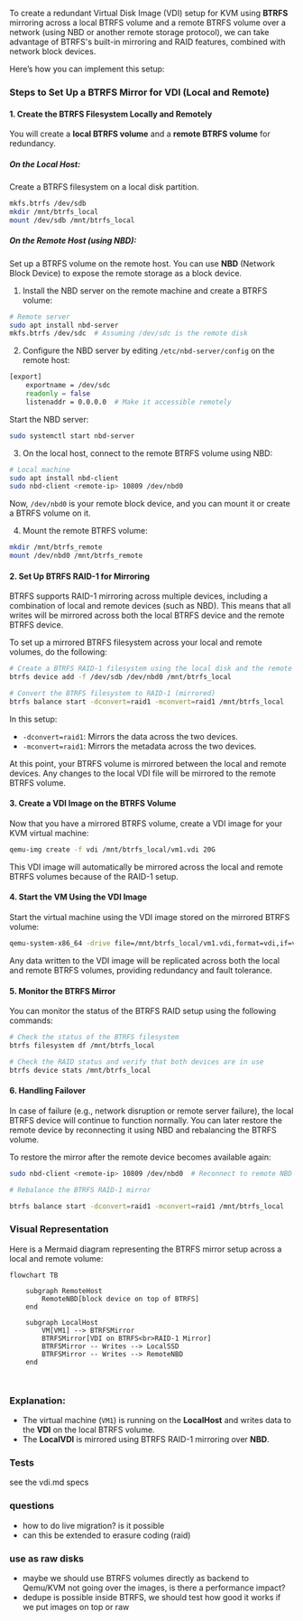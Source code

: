 To create a redundant Virtual Disk Image (VDI) setup for KVM using **BTRFS** mirroring across a local BTRFS volume and a remote BTRFS volume over a network (using NBD or another remote storage protocol), we can take advantage of BTRFS's built-in mirroring and RAID features, combined with network block devices.

Here’s how you can implement this setup:

### Steps to Set Up a BTRFS Mirror for VDI (Local and Remote)

#### 1. **Create the BTRFS Filesystem Locally and Remotely**
You will create a **local BTRFS volume** and a **remote BTRFS volume** for redundancy.

##### On the Local Host:
Create a BTRFS filesystem on a local disk partition.

```bash
mkfs.btrfs /dev/sdb
mkdir /mnt/btrfs_local
mount /dev/sdb /mnt/btrfs_local
```

##### On the Remote Host (using NBD):
Set up a BTRFS volume on the remote host. You can use **NBD** (Network Block Device) to expose the remote storage as a block device.

1. Install the NBD server on the remote machine and create a BTRFS volume:

```bash
# Remote server
sudo apt install nbd-server
mkfs.btrfs /dev/sdc  # Assuming /dev/sdc is the remote disk
```

2. Configure the NBD server by editing `/etc/nbd-server/config` on the remote host:

```bash
[export]
    exportname = /dev/sdc
    readonly = false
    listenaddr = 0.0.0.0  # Make it accessible remotely
```

Start the NBD server:

```bash
sudo systemctl start nbd-server
```

3. On the local host, connect to the remote BTRFS volume using NBD:

```bash
# Local machine
sudo apt install nbd-client
sudo nbd-client <remote-ip> 10809 /dev/nbd0
```

Now, `/dev/nbd0` is your remote block device, and you can mount it or create a BTRFS volume on it.

4. Mount the remote BTRFS volume:

```bash
mkdir /mnt/btrfs_remote
mount /dev/nbd0 /mnt/btrfs_remote
```

#### 2. **Set Up BTRFS RAID-1 for Mirroring**
BTRFS supports RAID-1 mirroring across multiple devices, including a combination of local and remote devices (such as NBD). This means that all writes will be mirrored across both the local BTRFS device and the remote BTRFS device.

To set up a mirrored BTRFS filesystem across your local and remote volumes, do the following:

```bash
# Create a BTRFS RAID-1 filesystem using the local disk and the remote NBD device
btrfs device add -f /dev/sdb /dev/nbd0 /mnt/btrfs_local

# Convert the BTRFS filesystem to RAID-1 (mirrored)
btrfs balance start -dconvert=raid1 -mconvert=raid1 /mnt/btrfs_local
```

In this setup:
- `-dconvert=raid1`: Mirrors the data across the two devices.
- `-mconvert=raid1`: Mirrors the metadata across the two devices.

At this point, your BTRFS volume is mirrored between the local and remote devices. Any changes to the local VDI file will be mirrored to the remote BTRFS volume.

#### 3. **Create a VDI Image on the BTRFS Volume**
Now that you have a mirrored BTRFS volume, create a VDI image for your KVM virtual machine:

```bash
qemu-img create -f vdi /mnt/btrfs_local/vm1.vdi 20G
```

This VDI image will automatically be mirrored across the local and remote BTRFS volumes because of the RAID-1 setup.

#### 4. **Start the VM Using the VDI Image**
Start the virtual machine using the VDI image stored on the mirrored BTRFS volume:

```bash
qemu-system-x86_64 -drive file=/mnt/btrfs_local/vm1.vdi,format=vdi,if=virtio -m 2048
```

Any data written to the VDI image will be replicated across both the local and remote BTRFS volumes, providing redundancy and fault tolerance.

#### 5. **Monitor the BTRFS Mirror**
You can monitor the status of the BTRFS RAID setup using the following commands:

```bash
# Check the status of the BTRFS filesystem
btrfs filesystem df /mnt/btrfs_local

# Check the RAID status and verify that both devices are in use
btrfs device stats /mnt/btrfs_local
```

#### 6. **Handling Failover**
In case of failure (e.g., network disruption or remote server failure), the local BTRFS device will continue to function normally. You can later restore the remote device by reconnecting it using NBD and rebalancing the BTRFS volume.

To restore the mirror after the remote device becomes available again:

```bash
sudo nbd-client <remote-ip> 10809 /dev/nbd0  # Reconnect to remote NBD

# Rebalance the BTRFS RAID-1 mirror

btrfs balance start -dconvert=raid1 -mconvert=raid1 /mnt/btrfs_local
```

### Visual Representation

Here is a Mermaid diagram representing the BTRFS mirror setup across a local and remote volume:

```mermaid
flowchart TB

    subgraph RemoteHost
        RemoteNBD[block device on top of BTRFS]
    end

    subgraph LocalHost
        VM[VM1] --> BTRFSMirror
        BTRFSMirror[VDI on BTRFS<br>RAID-1 Mirror]
        BTRFSMirror -- Writes --> LocalSSD
        BTRFSMirror -- Writes --> RemoteNBD
    end



```

### Explanation:
- The virtual machine (`VM1`) is running on the **LocalHost** and writes data to the **VDI** on the local BTRFS volume.
- The **LocalVDI** is mirrored using BTRFS RAID-1 mirroring over **NBD**.

### Tests

see the vdi.md specs

### questions

- how to do live migration? is it possible
- can this be extended to erasure coding (raid)

### use as raw disks

- maybe we should use BTRFS volumes directly as backend to Qemu/KVM not going over the images, is there a performance impact?
- dedupe is possible inside BTRFS, we should test how good it works if we put images on top or raw

